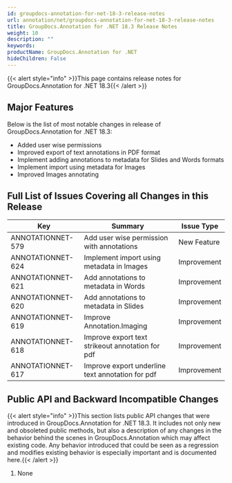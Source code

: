 ```yaml
---
id: groupdocs-annotation-for-net-18-3-release-notes
url: annotation/net/groupdocs-annotation-for-net-18-3-release-notes
title: GroupDocs.Annotation for .NET 18.3 Release Notes
weight: 10
description: ""
keywords: 
productName: GroupDocs.Annotation for .NET
hideChildren: False
---
```

{{< alert style="info" >}}This page contains release notes for GroupDocs.Annotation for .NET 18.3{{< /alert >}}

## Major Features

Below is the list of most notable changes in release of GroupDocs.Annotation for .NET 18.3:

*   Added user wise permissions
*   Improved export of text annotations in PDF format
*   Implement adding annotations to metadata for Slides and Words formats
*   Implement import using metadata for Images
*   Improved Images annotating

## Full List of Issues Covering all Changes in this Release

| Key | Summary | Issue Type |
| --- | --- | --- |
| ANNOTATIONNET-579 | Add user wise permission with annotations | New Feature |
| ANNOTATIONNET-624 | Implement import using metadata in Images | Improvement |
| ANNOTATIONNET-621 | Add annotations to metadata in Words | Improvement |
| ANNOTATIONNET-620 | Add annotations to metadata in Slides | Improvement |
| ANNOTATIONNET-619 | Improve Annotation.Imaging | Improvement |
| ANNOTATIONNET-618 | Improve export text strikeout annotation for pdf | Improvement |
| ANNOTATIONNET-617 | Improve export underline text annotation for pdf | Improvement |

## Public API and Backward Incompatible Changes

{{< alert style="info" >}}This section lists public API changes that were introduced in GroupDocs.Annotation for .NET 18.3. It includes not only new and obsoleted public methods, but also a description of any changes in the behavior behind the scenes in GroupDocs.Annotation which may affect existing code. Any behavior introduced that could be seen as a regression and modifies existing behavior is especially important and is documented here.{{< /alert >}}

1.  None
